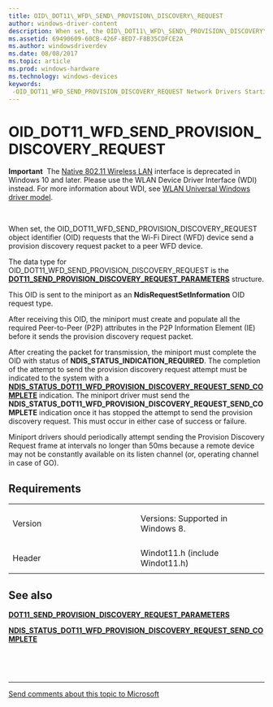 ```yaml
---
title: OID\_DOT11\_WFD\_SEND\_PROVISION\_DISCOVERY\_REQUEST
author: windows-driver-content
description: When set, the OID\_DOT11\_WFD\_SEND\_PROVISION\_DISCOVERY\_REQUEST object identifier (OID) requests that the Wi-Fi Direct (WFD) device send a provision discovery request packet to a peer WFD device.
ms.assetid: 69490609-60CB-426F-8ED7-F8B35CDFCE2A
ms.author: windowsdriverdev
ms.date: 08/08/2017
ms.topic: article
ms.prod: windows-hardware
ms.technology: windows-devices
keywords: 
 -OID_DOT11_WFD_SEND_PROVISION_DISCOVERY_REQUEST Network Drivers Starting with Windows Vista
---
```


#  OID\_DOT11\_WFD\_SEND\_PROVISION\_DISCOVERY\_REQUEST


**Important**  The [Native 802.11 Wireless LAN](https://msdn.microsoft.com/library/windows/hardware/ff560690) interface is deprecated in Windows 10 and later. Please use the WLAN Device Driver Interface (WDI) instead. For more information about WDI, see [WLAN Universal Windows driver model](https://msdn.microsoft.com/library/windows/hardware/dn897672).

 

When set, the OID\_DOT11\_WFD\_SEND\_PROVISION\_DISCOVERY\_REQUEST object identifier (OID) requests that the Wi-Fi Direct (WFD) device send a provision discovery request packet to a peer WFD device.

The data type for OID\_DOT11\_WFD\_SEND\_PROVISION\_DISCOVERY\_REQUEST is the [**DOT11\_SEND\_PROVISION\_DISCOVERY\_REQUEST\_PARAMETERS**](https://msdn.microsoft.com/library/windows/hardware/hh406556) structure.

This OID is sent to the miniport as an **NdisRequestSetInformation** OID request type.

After receiving this OID, the miniport must create and populate all the required Peer-to-Peer (P2P) attributes in the P2P Information Element (IE) before it sends the provision discovery request packet.

After creating the packet for transmission, the miniport must complete the OID with status of **NDIS\_STATUS\_INDICATION\_REQUIRED**. The completion of the attempt to send the provision discovery request attempt must be indicated to the system with a [**NDIS\_STATUS\_DOT11\_WFD\_PROVISION\_DISCOVERY\_REQUEST\_SEND\_COMPLETE**](https://msdn.microsoft.com/library/windows/hardware/hh439783) indication. The miniport driver must send the **NDIS\_STATUS\_DOT11\_WFD\_PROVISION\_DISCOVERY\_REQUEST\_SEND\_COMPLETE** indication once it has stopped the attempt to send the provision discovery request. This must occur in either case of success or failure.

Miniport drivers should periodically attempt sending the Provision Discovery Request frame at intervals no longer than 50ms because a remote device may not be constantly available on its listen channel (or, operating channel in case of GO).

Requirements
------------

<table>
<colgroup>
<col width="50%" />
<col width="50%" />
</colgroup>
<tbody>
<tr class="odd">
<td><p>Version</p></td>
<td><p>Versions: Supported in Windows 8.</p></td>
</tr>
<tr class="even">
<td><p>Header</p></td>
<td>Windot11.h (include Windot11.h)</td>
</tr>
</tbody>
</table>

## See also


[**DOT11\_SEND\_PROVISION\_DISCOVERY\_REQUEST\_PARAMETERS**](https://msdn.microsoft.com/library/windows/hardware/hh406556)

[**NDIS\_STATUS\_DOT11\_WFD\_PROVISION\_DISCOVERY\_REQUEST\_SEND\_COMPLETE**](https://msdn.microsoft.com/library/windows/hardware/hh439783)

 

 


--------------------
[Send comments about this topic to Microsoft](mailto:wsddocfb@microsoft.com?subject=Documentation%20feedback%20%5Bnetvista\netvista%5D:%20%20OID_DOT11_WFD_SEND_PROVISION_DISCOVERY_REQUEST%20%20RELEASE:%20%288/8/2017%29&body=%0A%0APRIVACY%20STATEMENT%0A%0AWe%20use%20your%20feedback%20to%20improve%20the%20documentation.%20We%20don't%20use%20your%20email%20address%20for%20any%20other%20purpose,%20and%20we'll%20remove%20your%20email%20address%20from%20our%20system%20after%20the%20issue%20that%20you're%20reporting%20is%20fixed.%20While%20we're%20working%20to%20fix%20this%20issue,%20we%20might%20send%20you%20an%20email%20message%20to%20ask%20for%20more%20info.%20Later,%20we%20might%20also%20send%20you%20an%20email%20message%20to%20let%20you%20know%20that%20we've%20addressed%20your%20feedback.%0A%0AFor%20more%20info%20about%20Microsoft's%20privacy%20policy,%20see%20http://privacy.microsoft.com/default.aspx. "Send comments about this topic to Microsoft")


